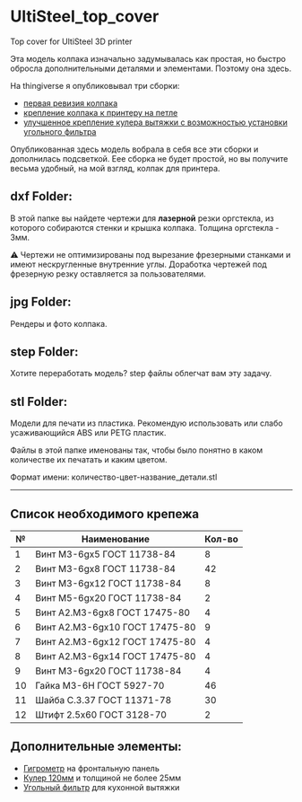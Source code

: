 # UltiSteel_top_cover
Top cover for UltiSteel 3D printer

Эта модель колпака изначально задумывалась как простая, но быстро обросла дополнительными деталями и элементами. Поэтому она здесь.

На thingiverse я опубликовывал три сборки:
* [первая ревизия колпака](https://www.thingiverse.com/thing:4565826)
* [крепление колпака к принтеру на петле](https://www.thingiverse.com/thing:4672444)
* [улучшенное крепление кулера вытяжки с возможностью установки угольного фильтра](https://www.thingiverse.com/thing:4717678)

Опубликованная здесь модель вобрала в себя все эти сборки и дополнилась подсветкой. Еее сборка не будет простой, но вы получите весьма удобный, на мой взгляд, колпак для принтера.

## **dxf Folder:**

В этой папке вы найдете чертежи для **лазерной** резки оргстекла, из которого собираются стенки и крышка колпака. Толщина оргстекла - 3мм.

:warning: Чертежи не оптимизированы под вырезание фрезерными станками и имеют нескругленные внутренние углы. Доработка чертежей под фрезерную резку оставляется за пользователями.​

## **jpg Folder:**

Рендеры и фото колпака.

## **step Folder:**

Хотите переработать модель? step файлы облегчат вам эту задачу.

## **stl Folder:**

Модели для печати из пластика. Рекомендую использовать или слабо усаживающийся ABS или PETG пластик. 

Файлы в этой папке именованы так, чтобы было понятно в каком количестве их печатать и каким цветом.

Формат имени: количество-цвет-название_детали.stl

------

## Список необходимого крепежа

| №    | Наименование                    | Кол-во |
| ---- | ------------------------------- | ------ |
| 1    | Винт  М3-6gx5 ГОСТ 11738-84     | 8      |
| 2    | Винт  М3-6gx8 ГОСТ 11738-84     | 42     |
| 3    | Винт  М3-6gx12 ГОСТ 11738-84    | 8      |
| 4    | Винт  М5-6gx20 ГОСТ 11738-84    | 2      |
| 5    | Винт  А2.М3-6gx8 ГОСТ 17475-80  | 4      |
| 6    | Винт  А2.М3-6gx10 ГОСТ 17475-80 | 9      |
| 7    | Винт  А2.М3-6gx12 ГОСТ 17475-80 | 4      |
| 8    | Винт  А2.М3-6gx14 ГОСТ 17475-80 | 4      |
| 9    | Винт  М3-6gx20 ГОСТ 11738-84    | 4      |
| 10   | Гайка  М3-6H ГОСТ 5927-70       | 46     |
| 11   | Шайба  C.3.37 ГОСТ 11371-78     | 30     |
| 12   | Штифт  2.5x60 ГОСТ 3128-70      | 2      |

## Дополнительные элементы:

- [Гигрометр](https://aliexpress.ru/item/32936762466.html) на фронтальную панель
- [Кулер 120мм](https://market.yandex.ru/catalog--kulery-i-sistemy-okhlazhdeniia/55321/list?cpa=0&hid=818965&glfilter=17739101%3A17739105&glfilter=4876749%3A12109487&glfilter=4876767%3A12109503&onstock=1&local-offers-first=0) и толщиной не более 25мм
- [Угольный фильтр](https://leroymerlin.ru/product/filtr-dlya-vytyazhki-ecolux-ea-2-90004929/) для кухонной вытяжки